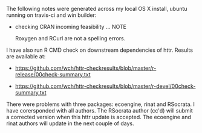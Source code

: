 The following notes were generated across my local OS X install, ubuntu running on travis-ci and win builder:

* checking CRAN incoming feasibility ... NOTE

  Roxygen and RCurl are not a spelling errors.

I have also run R CMD check on downstream dependencies of httr. Results are available at:

* https://github.com/wch/httr-checkresults/blob/master/r-release/00check-summary.txt

* https://github.com/wch/httr-checkresults/blob/master/r-devel/00check-summary.txt

There were problems with three packages: ecoengine, rinat and RSocrata. I have corersponded with all authors. The RSocrata author (cc'd) will submit a corrected version when this httr update is accepted. The ecoengine and rinat authors will update in the next couple of days.
